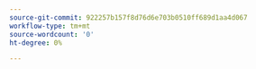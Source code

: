 ```yaml
---
source-git-commit: 922257b157f8d76d6e703b0510ff689d1aa4d067
workflow-type: tm+mt
source-wordcount: '0'
ht-degree: 0%

---
```

